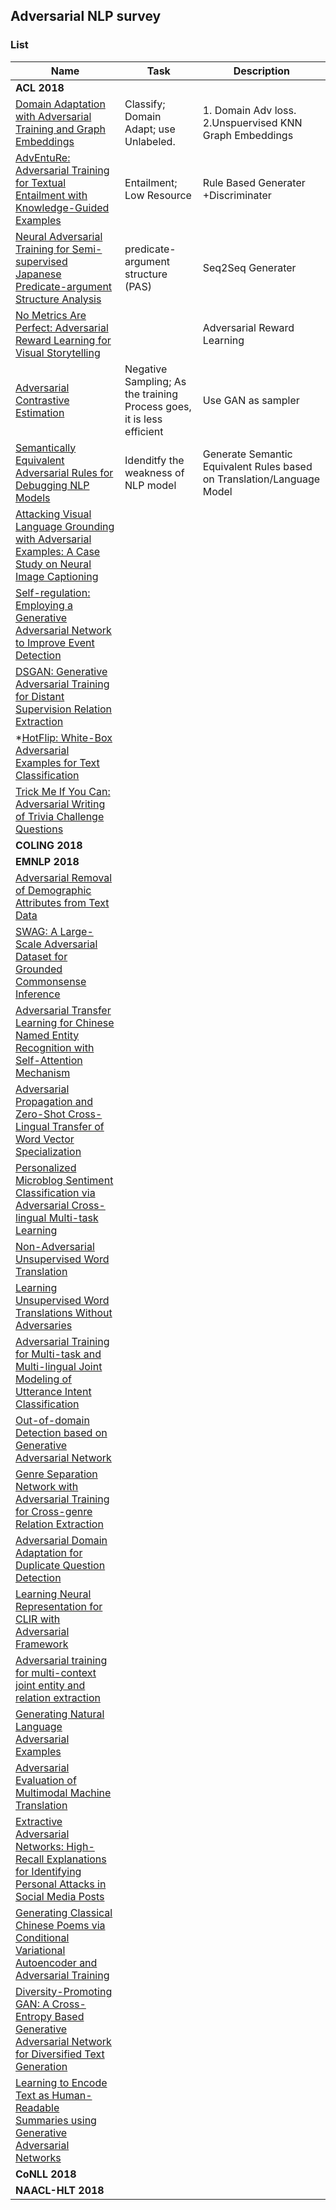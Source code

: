 ## Adversarial NLP survey

### List

|Name   |Task   |Description|
|-------|-------|-------|
|**ACL 2018**||
|[Domain Adaptation with Adversarial Training and Graph Embeddings ](http://aclweb.org/anthology/P18-1099)|Classify; Domain Adapt; use Unlabeled.|1. Domain Adv loss. 2.Unspuervised KNN Graph Embeddings|
|[AdvEntuRe: Adversarial Training for Textual Entailment with Knowledge-Guided Examples](http://aclweb.org/anthology/P18-1225)|Entailment; Low Resource|Rule Based Generater +Discriminater|
|[Neural Adversarial Training for Semi-supervised Japanese Predicate-argument Structure Analysis](http://aclweb.org/anthology/P18-1044)|predicate-argument structure (PAS)|Seq2Seq Generater|
|[No Metrics Are Perfect: Adversarial Reward Learning for Visual Storytelling](https://arxiv.org/pdf/1804.09160.pdf)||Adversarial Reward Learning|
|[Adversarial Contrastive Estimation](https://arxiv.org/pdf/1805.03642.pdf)|Negative Sampling; As the training Process goes, it is less efficient|Use GAN as sampler|
|[Semantically Equivalent Adversarial Rules for Debugging NLP Models](https://aclweb.org/anthology/P18-1079)|Idenditfy the weakness of NLP model|Generate Semantic Equivalent Rules based on Translation/Language Model|
|[Attacking Visual Language Grounding with Adversarial Examples: A Case Study on Neural Image Captioning](https://arxiv.org/pdf/1712.02051.pdf)||
|[Self-regulation: Employing a Generative Adversarial Network to Improve Event Detection](https://aclweb.org/anthology/P18-1048)||
|[DSGAN: Generative Adversarial Training for Distant Supervision Relation Extraction](https://arxiv.org/pdf/1805.09929.pdf)||
|*[HotFlip: White-Box Adversarial Examples for Text Classification](http://www.aclweb.org/anthology/P18-2006)||
|[Trick Me If You Can: Adversarial Writing of Trivia Challenge Questions](http://aclweb.org/anthology/P18-3018)||
|**COLING 2018**|||
|**EMNLP 2018**|||
|[ Adversarial Removal of Demographic Attributes from Text Data](http://aclweb.org/anthology/D18-1002)|||
|[SWAG: A Large-Scale Adversarial Dataset for Grounded Commonsense Inference](http://aclweb.org/anthology/D18-1009)|||
|[Adversarial Transfer Learning for Chinese Named Entity Recognition with Self-Attention Mechanism](http://aclweb.org/anthology/D18-1017)|||
|[Adversarial Propagation and Zero-Shot Cross-Lingual Transfer of Word Vector Specialization](http://aclweb.org/anthology/D18-1026)|||
|[Personalized Microblog Sentiment Classification via Adversarial Cross-lingual Multi-task Learning](http://aclweb.org/anthology/D18-1031)|||
|[Non-Adversarial Unsupervised Word Translation](http://aclweb.org/anthology/D18-1043)|||
|[Learning Unsupervised Word Translations Without Adversaries](http://aclweb.org/anthology/D18-1063)|||
|[Adversarial Training for Multi-task and Multi-lingual Joint Modeling of Utterance Intent Classification](http://aclweb.org/anthology/D18-1064)|||
|[Out-of-domain Detection based on Generative Adversarial Network](http://aclweb.org/anthology/D18-1077)|||
|[Genre Separation Network with Adversarial Training for Cross-genre Relation Extraction](http://aclweb.org/anthology/D18-1125)|||
|[Adversarial Domain Adaptation for Duplicate Question Detection](http://aclweb.org/anthology/D18-1131)|||
|[Learning Neural Representation for CLIR with Adversarial Framework](http://aclweb.org/anthology/D18-1212)|||
|[Adversarial training for multi-context joint entity and relation extraction](http://aclweb.org/anthology/D18-1307)|||
|[Generating Natural Language Adversarial Examples](http://aclweb.org/anthology/D18-1316)|||
|[Adversarial Evaluation of Multimodal Machine Translation](http://aclweb.org/anthology/D18-1329)|||
|[Extractive Adversarial Networks: High-Recall Explanations for Identifying Personal Attacks in Social Media Posts](http://aclweb.org/anthology/D18-1386)|||
|[Generating Classical Chinese Poems via Conditional Variational Autoencoder and Adversarial Training](http://aclweb.org/anthology/D18-1423)|||
|[Diversity-Promoting GAN: A Cross-Entropy Based Generative Adversarial Network for Diversified Text Generation](http://aclweb.org/anthology/D18-1428)|||
|[Learning to Encode Text as Human-Readable Summaries using Generative Adversarial Networks](http://aclweb.org/anthology/D18-1451)|||
|**CoNLL 2018**|||
|**NAACL-HLT 2018**|||
